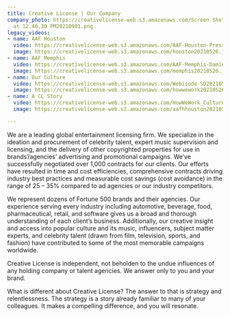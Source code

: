 ```yaml
---
title: Creative License | Our Company
company_photo: https://creativelicense-web.s3.amazonaws.com/Screen Shot 2021-09-01
  at 12.40.30 PM20210901.png
legacy_videos:
- name: AAF Houston
  video: https://creativelicense-web.s3.amazonaws.com/AAF-Houston-Press (1)20210526.mp4
  image: https://creativelicense-web.s3.amazonaws.com/houston20210526.jpg
- name: AAF Memphis
  video: https://creativelicense-web.s3.amazonaws.com/AAF-Memphis-Damien20210526.mp4
  image: https://creativelicense-web.s3.amazonaws.com/memphis20210526.jpg
- name: Our Culture
  video: https://creativelicense-web.s3.amazonaws.com/Webisode-SD20210526.mp4
  image: https://creativelicense-web.s3.amazonaws.com/howwework20210526.jpg
- name: A CL Story
  video: https://creativelicense-web.s3.amazonaws.com/HowWeWork_Culture20210526.mp4
  image: https://creativelicense-web.s3.amazonaws.com/aafhhouston20210526.jpg

---
```

We are a leading global entertainment licensing firm. We specialize in the ideation and procurement of celebrity talent, expert music supervision and licensing, and the delivery of other copyrighted properties for use in brands’/agencies’ advertising and promotional campaigns. We’ve successfully negotiated over 1,000 contracts for our clients. Our efforts have resulted in time and cost efficiencies, comprehensive contracts driving industry best practices and measurable cost savings (cost avoidance) in the range of 25 – 35% compared to ad agencies or our industry competitors.

We represent dozens of Fortune 500 brands and their agencies. Our experience serving every industry including automotive, beverage, food, pharmaceutical, retail, and software gives us a broad and thorough understanding of each client’s business. Additionally, our creative insight and access into popular culture and its music, influencers, subject matter experts, and celebrity talent (drawn from film, television, sports, and fashion) have contributed to some of the most memorable campaigns worldwide.

Creative License is independent, not beholden to the undue influences of any holding company or talent agencies. We answer only to you and your brand.

What is different about Creative License? The answer to that is strategy and relentlessness. The strategy is a story already familiar to many of your colleagues. It makes a compelling difference, and you will resonate. 